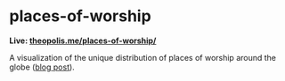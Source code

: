 places-of-worship
=================

**Live: [theopolis.me/places-of-worship/](https://theopolis.me/places-of-worship/)**

A visualization of the unique distribution of places of worship around the globe ([blog post](https://theopatt.com/blog/places-of-worship/)).
